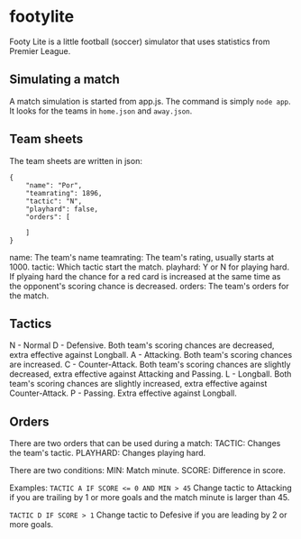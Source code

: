 # footylite
Footy Lite is a little football (soccer) simulator that uses statistics from Premier League.

## Simulating a match
A match simulation is started from app.js. The command is simply ```node app```. It looks for the teams in ```home.json``` and ```away.json```.

## Team sheets
The team sheets are written in json:
```
{
    "name": "Por",
    "teamrating": 1896,
    "tactic": "N",
    "playhard": false,
    "orders": [
        
    ]
}
```

name: The team's name
teamrating: The team's rating, usually starts at 1000.
tactic: Which tactic start the match.
playhard: Y or N for playing hard. If plyaing hard the chance for a red card is increased at the same time as the opponent's scoring chance is decreased.
orders: The team's orders for the match.

## Tactics
N - Normal
D - Defensive. Both team's scoring chances are decreased, extra effective against Longball.
A - Attacking. Both team's scoring chances are increased.
C - Counter-Attack. Both team's scoring chances are slightly decreased, extra effective against Attacking and Passing.
L - Longball. Both team's scoring chances are slightly increased, extra effective against Counter-Attack.
P - Passing. Extra effective against Longball.

## Orders
There are two orders that can be used during a match:
TACTIC: Changes the team's tactic.
PLAYHARD: Changes playing hard.

There are two conditions:
MIN: Match minute.
SCORE: Difference in score.

Examples:
```TACTIC A IF SCORE <= 0 AND MIN > 45```
Change tactic to Attacking if you are trailing by 1 or more goals and the match minute is larger than 45.

```TACTIC D IF SCORE > 1```
Change tactic to Defesive if you are leading by 2 or more goals.
